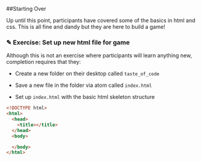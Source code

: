 ##Starting Over

Up until this point, participants have covered some of the basics in html and css.
This is all fine and dandy but they are here to build a game!

### ✎ Exercise: Set up new html file for game

Although this is not an exercise where participants will learn anything new,
completion requires that they:

* Create a new folder on their desktop called `taste_of_code`

* Save a new file in the folder via atom called `index.html`

* Set up `index.html` with the basic html skeleton structure

```html
<!DOCTYPE html>
<html>
  <head>
    <title></title>
  </head>
  <body>

  </body>
</html>
```
